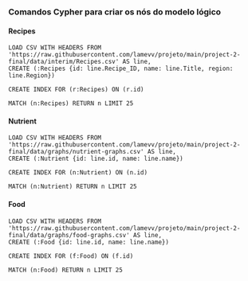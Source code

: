 ### Comandos Cypher para criar os nós do modelo lógico

#### Recipes
```
LOAD CSV WITH HEADERS FROM 'https://raw.githubusercontent.com/lamevv/projeto/main/project-2-final/data/interim/Recipes.csv' AS line,
CREATE (:Recipes {id: line.Recipe_ID, name: line.Title, region: line.Region})
```
```
CREATE INDEX FOR (r:Recipes) ON (r.id)
```
```
MATCH (n:Recipes) RETURN n LIMIT 25
```

#### Nutrient
```
LOAD CSV WITH HEADERS FROM 'https://raw.githubusercontent.com/lamevv/projeto/main/project-2-final/data/graphs/nutrient-graphs.csv' AS line,
CREATE (:Nutrient {id: line.id, name: line.name})
```
```
CREATE INDEX FOR (n:Nutrient) ON (n.id)
```
```
MATCH (n:Nutrient) RETURN n LIMIT 25
```


#### Food
```
LOAD CSV WITH HEADERS FROM 'https://raw.githubusercontent.com/lamevv/projeto/main/project-2-final/data/graphs/food-graphs.csv' AS line,
CREATE (:Food {id: line.id, name: line.name})
```
```
CREATE INDEX FOR (f:Food) ON (f.id)
```
```
MATCH (n:Food) RETURN n LIMIT 25
```